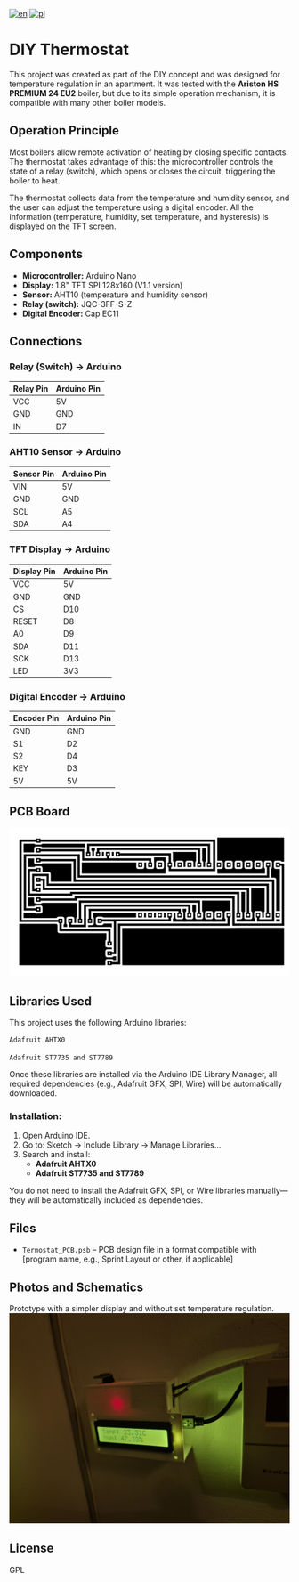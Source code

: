 [![en](https://img.shields.io/badge/lang-en-red.svg)](https://github.com/Estremo102/Termostat/blob/master/README.md)
[![pl](https://img.shields.io/badge/lang-pl-white.svg)](https://github.com/Estremo102/Termostat/blob/master/README.pl.md)

# DIY Thermostat

This project was created as part of the DIY concept and was designed for temperature regulation in an apartment. It was tested with the **Ariston HS PREMIUM 24 EU2** boiler, but due to its simple operation mechanism, it is compatible with many other boiler models.

## Operation Principle

Most boilers allow remote activation of heating by closing specific contacts. The thermostat takes advantage of this: the microcontroller controls the state of a relay (switch), which opens or closes the circuit, triggering the boiler to heat.

The thermostat collects data from the temperature and humidity sensor, and the user can adjust the temperature using a digital encoder. All the information (temperature, humidity, set temperature, and hysteresis) is displayed on the TFT screen.

## Components

- **Microcontroller:** Arduino Nano  
- **Display:** 1.8" TFT SPI 128x160 (V1.1 version)  
- **Sensor:** AHT10 (temperature and humidity sensor)  
- **Relay (switch):** JQC-3FF-S-Z  
- **Digital Encoder:** Cap EC11  

## Connections

### Relay (Switch) → Arduino

| Relay Pin  | Arduino Pin |
|------------|-------------|
| VCC        | 5V          |
| GND        | GND         |
| IN         | D7          |

### AHT10 Sensor → Arduino

| Sensor Pin | Arduino Pin |
|------------|-------------|
| VIN        | 5V          |
| GND        | GND         |
| SCL        | A5          |
| SDA        | A4          |

### TFT Display → Arduino

| Display Pin | Arduino Pin |
|-------------|-------------|
| VCC         | 5V          |
| GND         | GND         |
| CS          | D10         |
| RESET       | D8          |
| A0          | D9          |
| SDA         | D11         |
| SCK         | D13         |
| LED         | 3V3         |

### Digital Encoder → Arduino

| Encoder Pin | Arduino Pin |
|-------------|-------------|
| GND         | GND         |
| S1          | D2          |
| S2          | D4          |
| KEY         | D3          |
| 5V          | 5V          |

## PCB Board

<img src="images/Termostat_PCB.png">

## Libraries Used

This project uses the following Arduino libraries:

    Adafruit AHTX0

    Adafruit ST7735 and ST7789

Once these libraries are installed via the Arduino IDE Library Manager, all required dependencies (e.g., Adafruit GFX, SPI, Wire) will be automatically downloaded.

### Installation:

1. Open Arduino IDE.
2. Go to: Sketch → Include Library → Manage Libraries...
3. Search and install:
    - **Adafruit AHTX0**
    - **Adafruit ST7735 and ST7789**

You do not need to install the Adafruit GFX, SPI, or Wire libraries manually—they will be automatically included as dependencies.

## Files

- `Termostat_PCB.psb` – PCB design file in a format compatible with [program name, e.g., Sprint Layout or other, if applicable]

## Photos and Schematics

Prototype with a simpler display and without set temperature regulation.
![Prototype](images/prototyp.jpg)

## License

GPL